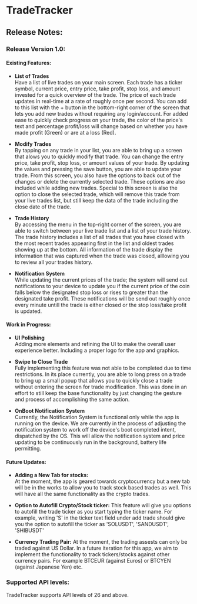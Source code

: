 # TradeTracker
 
## Release Notes:
### Release Version 1.0:
#### Existing Features:
  * **List of Trades**  
        Have a list of live trades on your main screen. Each trade has a ticker symbol, current price, entry price, take profit, stop loss, and amount invested for a quick overview of the trade. The price of
        each trade updates in real-time at a rate of roughly once per second. You can add to this list with the + button in the bottom-right corner of the screen that lets you add new trades
        without requiring any login/account. For added ease to quickly check progress on your trade, the color of the price's text and percentage profit/loss will change based on whether you have made profit (Green) or
        are at a loss (Red).
    
 * **Modify Trades**  
       By tapping on any trade in your list, you are able to bring up a screen that alows you to quickly modify that trade. You can change the entry price, take profit, stop loss, or amount values
       of your trade. By updating the values and pressing the save button, you are able to update your trade. From this screen, you also have the options to back out of the changes or delete
       the currently selected trade. These options are also included while adding new trades. Special to this screen is also the option to close the selected trade, which will remove this trade from
       your live trades list, but still keep the data of the trade including the close date of the trade.
   
 * **Trade History**  
       By accessing the menu in the top-right corner of the screen, you are able to switch between your live trade list and a list of your trade history. The trade history includes a list of
       all trades that you have closed with the most recent trades appearing first in the list and oldest trades showing up at the bottom. All information of the trade display the information that was captured when the trade was
       closed, alllowing you to review all your trades history.
   
 * **Notification System**  
       While updating the current prices of the trade; the system will send out notifications to your device to update you if the current price of the coin falls below the designated stop loss or rises to greater than
       the designated take profit. These notifications will be send out roughly once every minute untill the trade is either closed or the stop loss/take profit is updated. 

   
#### Work in Progress:
  * **UI Polishing**  
        Adding more elements and refining the UI to make the overall user experience better. Including a proper logo for the app and graphics.
  * **Swipe to Close Trade**  
        Fully implementing this feature was not able to be completed due to time restrictions. In its place currently, you are able to long press on a trade to bring up a small popup that
        allows you to quickly close a trade without entering the screen for trade modification. This was done in an effort to still keep the base functionality by just changing the gesture and
        process of accomplishing the same action.
    
  * **OnBoot Notification System**  
        Currently, the Notification System is functional only while the app is running on the device. We are currently in the process of adjusting the notification system to work
        off the device's boot completed intent, dispatched by the OS. This will allow the notification system and price updating to be continuously run in the background, battery life
        permitting.

    
#### Future Updates:
  * **Adding a New Tab for stocks:**  
        At the moment, the app is geared towards cryptocurrency but a new tab will be in the works to allow you to track stock based trades as well. This will have all the same functionality as the crypto trades.

  * **Option to Autofill Crypto/Stock ticker:**
        This feature will give you options to autofill the trade ticker as you start typing the ticker name. For example, writing 'S' in the ticker text field under add trade should give you the option to autofill the ticker as 'SOLUSDT', 'SANDUSDT', 'SHIBUSDT' 

  * **Currency Trading Pair:**
       At the moment, the trading assests can only be traded against US Dollar. In a future iteration for this app, we aim to implement the functionality to track tickers/stocks against other currency pairs. For example BTCEUR (against Euros) or BTCYEN (against Japanese Yen) etc.

### Supported API levels:
TradeTracker supports API levels of 26 and above.
